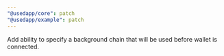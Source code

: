 ```yaml
---
"@usedapp/core": patch
"@usedapp/example": patch
---
```


Add ability to specify a background chain that will be used before wallet is connected.
